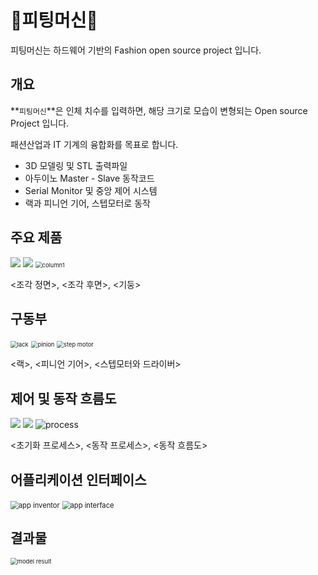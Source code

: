 # 👔피팅머신👗

피팅머신는 하드웨어 기반의 Fashion open source project 입니다.




##  개요 

**`피팅머신`**은 인체 치수를 입력하면, 해당 크기로 모습이 변형되는  Open source Project 입니다.  

패션산업과 IT 기계의 융합화를 목표로 합니다.

* 3D 모델링 및 STL 출력파일
* 아두이노 Master - Slave 동작코드
* Serial Monitor 및 중앙 제어 시스템
* 랙과 피니언 기어, 스텝모터로 동작



##  주요 제품

  <img src="./images/modeling F.png"> <img src="./images/modeling B.png">  <img src="./images/column1.png" alt="column1" style="zoom:67%;" />

<조각 정면>, <조각 후면>, <기둥>

##  구동부

<img src="./images/lack.png" alt="lack" style="zoom:67%;" /> <img src="./images/pinion.png" alt="pinion" style="zoom:67%;" /> <img src="./images/step motor.png" alt="step motor" style="zoom:67%;" />

<랙>, <피니언 기어>, <스텝모터와 드라이버>

##  제어 및 동작 흐름도

<img src="./images/initialization process.png"> <img src="./images/work process.png"> ![process](./images/process.png) 

<초기화 프로세스>, <동작 프로세스>, <동작 흐름도> 

##  어플리케이션 인터페이스

​       <img src="./images/app inventor.png" alt="app inventor" style="zoom:80%;" />  <img src="./images/app interface.png" alt="app interface" style="zoom:80%;" />

##  결과물

<img src="./images/model result.jpg" alt="model result" style="zoom: 67%;" /> 

